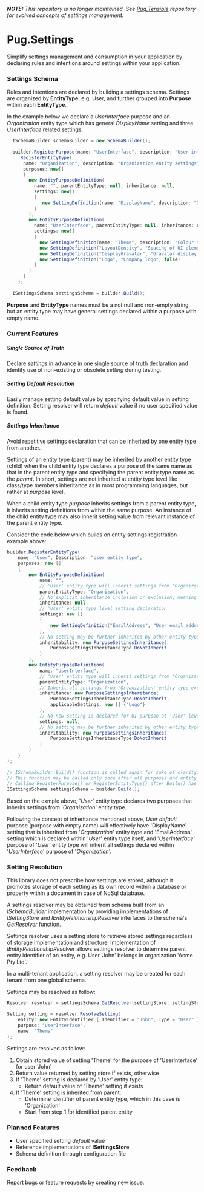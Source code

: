 _**NOTE:** This repository is no longer maintained. See [Pug.Tensible](https://github.com/NDWX/Pug.Tensible) repository for evolved concepts of settings management._
 
 # Pug.Settings

Simplify settings management and consumption in your application by declaring rules and intentions around settings within your application.

### Settings Schema
Rules and intentions are declared by building a settings schema. Settings are organized by **EntityType**, e.g. User, and further grouped into **Purpose** within each **EntityType**.

In the example below we declare a *UserInterface* purpose and an *Organization* entity type which has general *DisplayName* setting and three *UserInterface* related settings.

```c#
  ISchemaBuilder schemaBuilder = new SchemaBuilder();
  
  builder.RegisterPurpose(name: "UserInterface", description: "User interface settings");
    .RegisterEntityType(
      name: "Organization", description: "Organization entity settings",
      purposes: new[]
      {
        new EntityPurposeDefinition(
          name: "", parentEntityType: null, inheritance: null, 
          settings: new[]
          {
             new SettingDefinition(name: "DisplayName", description: "Organization display name", hasDefaultValue: false)
          }
        ),
        new EntityPurposeDefinition(
          name: "UserInterface", parentEntityType: null, inheritance: null, 
          settings: new[]
          {
            new SettingDefinition(name: "Theme", description: "Colour theme for user interface", hasDefaultValue: true, defaultValue: "Light"),
            new SettingDefinition("LayoutDensity", "Spacing of UI elements", true, "Comfortable"),
            new SettingDefinition("DisplayGravatar", "Gravatar display flag", false),
            new SettingDefinition("Logo", "Company logo", false)
          }
        )
      }
    );
    
  ISettingsSchema settingsSchema = builder.Build();
```
**Purpose** and **EntityType** names must be a not null and non-empty string, but an entity type may have general settings declared within a purpose with empty name.

### Current Features

##### Single Source of Truth
Declare *settings* in advance in one single source of truth declaration and identify use of non-existing or obsolete *setting* during testing.

##### Setting *Default* Resolution
Easily manage setting default value by specifying default value in setting definition. Setting resolver will return *default* value if no user specified value is found.

##### Settings Inheritance
Avoid repetitive settings declaration that can be inherited by one entity type from another.

Settings of an entity type (parent) may be inherited by another entity type (child) when the child entity type declares a purpose of the same name as that in the parent entity type and specifying the parent entity type name as the *parent*. In short, settings are not inherited at entity type level like class/type members inheritance as in most programming languages, but rather at *purpose* level.

When a child entity type *purpose* inherits settings from a parent entity type, it inherits setting definitions from within the same purpose. An instance of the child entity type may also inherit setting value from relevant instance of the parent entity type.

Consider the code below which builds on entity settings registration example above:
```c#
builder.RegisterEntityType(
    name: "User", Description: "User entity type",
    purposes: new []
    {
        new EntityPurposeDefinition(
            name: "", 
            // 'User' entity type will inherit settings from 'Organization' entity type for this purpose
            parentEntityType: "Organization", 
            // No explicit inheritance inclusion or exclusion, meaning all inheritable settings will be inherited
            inheritance: null, 
            // 'User' entity type level setting declaration
            settings: new []
            {
                new SettingDefinition("EmailAddress", "User email address")
            },
            // No setting may be further inherited by other entity types 
            inheritability: new PurposeSettingsInheritance(
                PurposeSettingsInheritanceType.DoNotInherit
            )
        ),
        new EntityPurposeDefinition(
            name: "UserInterface",
            // 'User' entity type will inherit settings from 'Organization' entity type for UI purpose
            parentEntityType: "Organization",
            // Inherit all settings from 'Organization' entity type except 'Logo'
            inheritance: new PurposeSettingsInheritance(
                PurposeSettingsInheritanceType.DoNotInherit,
                applicableSettings: new [] {"Logo"}
            ),
            // No new setting is declared for UI purpose at 'User' level
            settings: null,
            // No setting may be further inherited by other entity types 
            inheritability: new PurposeSettingsInheritance(
                PurposeSettingsInheritanceType.DoNotInherit
            )
        )
    }
);
    
// ISchemaBuilder.Build() function is called again for sake of clarity. 
// This function may be called only once after all purposes and entity types have been registered
// Calling RegisterPurpose() or RegisterEntityType() after Build() has been called will throw InvalidOperationException.
ISettingsSchema settingsSchema = builder.Build();
```

Based on the exmple above, '*User*' entity type declares two purposes that inherits settings from '*Organization*' entity type.

Following the concept of inheritance mentioned above, *User* _default_ purpose (purpose with empty name) will effectively have 'DisplayName' setting that is inherited from '*Organization*' entity type and 'EmailAddress' setting which is declared within '*User*' entity type itself, and '_UserInterface_' purpose of '*User*' entity type will inherit all settings declared within '_UserInterface_' purpose of '*Organization*'.

### Setting Resolution
This library does not prescribe how settings are stored, although it promotes storage of each setting as its own record within a database or property within a document in case of NoSql database.

A settings resolver may be obtained from schema built from an _ISchemaBuilder_ implementation by providing implementations of _ISettingStore_ and _IEntityRelationshipResolver_ interfaces to the schema's _GetResolver_ function.

Settings resolver uses a setting store to retrieve stored settings regardless of storage implementation and structure. Implementation of _IEntityRelationshipResolver_ allows settings resolver to determine parent entity identifier of an entity, e.g. User 'John' belongs in organization 'Acme Pty Ltd'.

In a multi-tenant application, a setting resolver may be created for each tenant from one global schema.
 
Settings may be resolved as follow:
```c#
Resolver resolver = settingsSchema.GetResolver(settingStore: settingStore, entityRelationshipResolver: entityRelationshipResolver);

Setting setting = resolver.ResolveSetting(
    entity: new EntityIdentifier { Identifier = "John", Type = "User" },
    purpose: "UserInterface",
    name: "Theme"
);
```

Settings are resolved as follow:
1. Obtain stored value of setting 'Theme' for the purpose of 'UserInterface' for user 'John'
2. Return value returned by setting store if exists, otherwise
3. If 'Theme' setting is declared by 'User' entity type:
    - Return default value of 'Theme' setting if exists
4. If 'Theme' setting is inherited from parent:
    - Determine identifier of parent entity type, which in this case is 'Organization'
    - Start from step 1 for identified parent entity
    
### Planned Features
- User specified setting _default_ value
- Reference implementations of **ISettingsStore**
- Schema definition through configuration file

### Feedback
Report bugs or feature requests by creating new [issue](https://github.com/NDWX/Pug.Settings/issues).
